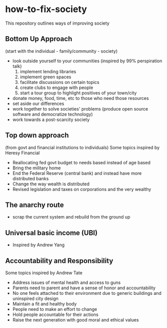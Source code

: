 # how-to-fix-society
This repository outlines ways of improving society

## Bottom Up Approach
(start with the individual - family/community - society)
- look outside yourself to your communities (inspired by 99% perspiration talk)
  1) implement lending libraries
  2) implement green spaces
  3) facilitate discussions on certain topics
  4) create clubs to engage with people
  5) start a tour group to highlight positives of your town/city
- donate money, food, time, etc to those who need those resources
- set aside our differences
- work together to solve societies' problems (produce open source software and democratize technology)
- work towards a post-scarcity society

## Top down approach
(from govt and financial institutions to individuals)
Some topics inspired by Heresy Financial
- Reallocating fed govt budget to needs based instead of age based
- Bring the military home
- End the Federal Reserve (central bank) and instead have more distributed banks
- Change the way wealth is distributed
- Revised legislation and taxes on corporations and the very wealthy 

## The anarchy route
- scrap the current system and rebuild from the ground up

## Universal basic income (UBI)
- Inspired by Andrew Yang

## Accountability and Responsibility
Some topics inspired by Andrew Tate
- Address issues of mental health and access to guns
- Parents need to parent and have a sense of honor and accountability
- No one feels attached to their environment due to generic buildings and uninspired city design
- Maintain a fit and healthy body
- People need to make an effort to change
- Hold people accountable for their actions
- Raise the next generation with good moral and ethical values
